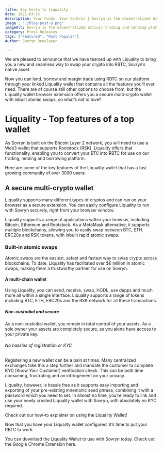 ```yaml
---
title: Say hello to liquality
date: 2021-03-15
description: Your Funds, Your Control | Sovryn is the decentralized Bitcoin trading and lending platform
image : "./blog-post-9.png"
imageAlt: Sovryn is the decentralized Bitcoin trading and lending platform.
category: Press Releases
tags: ["Featured", "Most Popular"]
Author: Sovryn Developer

---
```


We are pleased to announce that we have teamed up with Liquality to bring you a new and seamless way to swap your crypto into RBTC, Sovryn’s native asset.

Now you can lend, borrow and margin trade using RBTC on our platform through your linked Liquality wallet that contains all the features you’ll ever need. There are of course still other options to choose from, but the Liquality wallet browser extension offers you a secure multi-crypto wallet with inbuilt atomic swaps, so what’s not to love?

# Liquality - Top features of a top wallet

As Sovryn is built on the Bitcoin Layer 2 network, you will need to use a Web3 wallet that supports Rootstock (RSK). Liquality offers that functionality, enabling you to convert your BTC into RBTC for use on our trading, lending and borrowing platform.

Here are some of the key features of the Liquality wallet that has a fast growing community of over 3000 users:

## A secure multi-crypto wallet

Liquality supports many different types of cryptos and can run on your browser as a secure extension. You can easily configure Liquality to run with Sovryn securely, right from your browser window.

Liquality supports a range of applications within your browser, including Bitcoin, Ethereum and Rootstock. As a MetaMask alternative, it supports multiple blockchains, allowing you to easily swap between BTC, ETH, ERC20s and RSK tokens, with inbuilt rapid atomic swaps.

### Built-in atomic swaps

Atomic swaps are the easiest, safest and fastest way to swap crypto across blockchains. To date, Liquality has facilitated over $6 million in atomic swaps, making them a trustworthy partner for use on Sovryn.

#### A multi-chain wallet

Using Liquality, you can send, receive, swap, HODL, use dapps and much more all within a single interface. Liquality supports a range of tokens including BTC, ETH, ERC20s and the RSK network for all these transactions.


##### Non-custodial and secure

As a non-custodial wallet, you remain in total control of your assets. As a sole owner your assets are completely secure, as you alone have access to your private key.


###### No hassles of registration or KYC

Registering a new wallet can be a pain at times. Many centralized exchanges take this a step further and mandate the customer to complete KYC (Know Your Customer) verification check. This can be both time consuming, frustrating and an infringement on your privacy.

Liquality, however, is hassle free as it supports easy importing and exporting of your pre-existing mnemonic seed phrase, combining it with a password which you need to set. In almost no time, you’re ready to link and use your newly created Liquality wallet with Sovryn, with absolutely no KYC required.

Check out our how-to explainer on using the Liquality Wallet!

Now that you have your Liquality wallet configured, it’s time to put your RBTC to work.

You can download the Liquality Wallet to use with Sovryn today. Check out the Google Chrome Extension here.